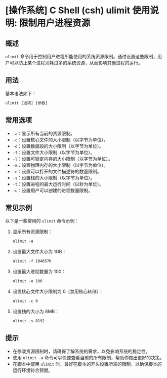 # [操作系统] C Shell (csh) ulimit 使用说明: 限制用户进程资源

## 概述
`ulimit` 命令用于控制用户进程所能使用的系统资源限制。通过设置这些限制，用户可以防止某个进程消耗过多的系统资源，从而影响其他进程的运行。

## 用法
基本语法如下：
```csh
ulimit [选项] [参数]
```

## 常用选项
- `-a`：显示所有当前的资源限制。
- `-c`：设置核心文件的大小限制（以字节为单位）。
- `-d`：设置数据段的大小限制（以字节为单位）。
- `-f`：设置文件大小限制（以字节为单位）。
- `-l`：设置可锁定内存的大小限制（以字节为单位）。
- `-m`：设置物理内存的大小限制（以字节为单位）。
- `-n`：设置可以打开的文件描述符的数量限制。
- `-s`：设置栈的大小限制（以字节为单位）。
- `-t`：设置进程的最大运行时间（以秒为单位）。
- `-u`：设置用户可以创建的进程数量限制。

## 常见示例
以下是一些常用的 `ulimit` 命令示例：

1. 显示所有资源限制：
    ```csh
    ulimit -a
    ```

2. 设置最大文件大小为 1GB：
    ```csh
    ulimit -f 1048576
    ```

3. 设置最大进程数量为 100：
    ```csh
    ulimit -u 100
    ```

4. 设置核心文件大小限制为 0（禁用核心转储）：
    ```csh
    ulimit -c 0
    ```

5. 设置栈的大小为 8MB：
    ```csh
    ulimit -s 8192
    ```

## 提示
- 在修改资源限制时，请确保了解系统的需求，以免影响系统的稳定性。
- 使用 `ulimit -a` 命令可以快速查看当前的所有限制，帮助你做出更好的决策。
- 在脚本中使用 `ulimit` 时，最好在脚本的开头设置所需的限制，以确保脚本的运行环境符合预期。